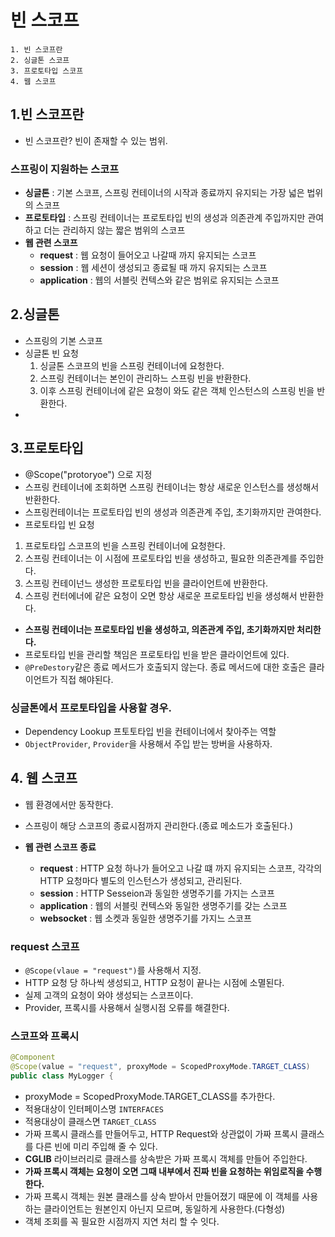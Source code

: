 # 빈 스코프
```
1. 빈 스코프란
2. 싱글톤 스코프
3. 프로토타입 스코프
4. 웹 스코프
```
## 1.빈 스코프란
- 빈 스코프란? 빈이 존재할 수 있는 범위.

### **스프링이 지원하는 스코프**
- **싱글톤** : 기본 스코프, 스프링 컨테이너의 시작과 종료까지 유지되는 가장 넓은 법위의 스코프
- **프로토타입** : 스프링 컨테이너는 프로토타입 빈의 생성과 의존관계 주입까지만 관여하고 더는 관리하지 않는 짧은 범위의 스코프
- **웹 관련 스코프**
  - **request** : 웹 요청이 들어오고 나갈때 까지 유지되는 스코프
  - **session** : 웹 세션이 생성되고 종료될 때 까지 유지되는 스코프
  - **application** : 웹의 서블릿 컨텍스와 같은 범위로 유지되는 스코프

## 2.싱글톤
- 스프링의 기본 스코프
- 싱글톤 빈 요청
  1. 싱글톤 스코프의 빈을 스프링 컨테이너에 요청한다.
   2. 스프링 컨테이너는 본인이 관리하느 스프링 빈을 반환한다.
   3. 이후 스프링 컨테이너에 같은 요청이 와도 같은 객체 인스턴스의 스프링 빈을 반환한다.
- 


## 3.프로토타입
- @Scope("protoryoe") 으로 지정
- 스프링 컨테이너에 조회하면 스프링 컨테이너는 항상 새로운 인스턴스를 생성해서 반환한다.
- 스프링컨테이너는 프로토타입 빈의 생성과 의존관계 주입, 초기화까지만 관여한다.
-  프로토타입 빈 요청
  1. 프로토타입 스코프의 빈을 스프링 컨테이너에 요청한다.
  2. 스프링 컨테이너는 이 시점에 프로토타입 빈을 생성하고, 필요한 의존관계를 주입한다.
  3. 스프링 컨테이넌느 생성한 프로토타입 빈을 클라이언트에 반환한다.
  4. 스프링 컨터에너에 같은 요청이 오면 항상 새로운 프로토타입 빈을 생성해서 반환한다.
- **스프링 컨테이너는 프로토타입 빈을 생성하고, 의존관계 주입, 초기화까지만 처리한다.**
- 프로토타입 빈을 관리할 책임은 프로토타입 빈을 받은 클라이언트에 있다.
- `@PreDestory`같은 종료 메서드가 호출되지 않는다. 종료 메서드에 대한 호출은 클라이언트가 직접 해야된다.

### 싱글톤에서 프로토타입을 사용할 경우.
- Dependency Lookup 프토토타입 빈을 컨테이너에서 찾아주는 역할
- `ObjectProvider`, `Provider`을 사용해서 주입 받는 방버을 사용하자.

## 4. 웹 스코프
- 웹 환경에서만 동작한다.
- 스프링이 해당 스코프의 종료시점까지 관리한다.(종료 메소드가 호출된다.)

- **웹 관련 스코프 종료**
  - **request** : HTTP 요청 하나가 들어오고 나갈 떄 까지 유지되는 스코프, 각각의 HTTP 요청마다 별도의 인스턴스가 생성되고, 관리된다.
  - **session** : HTTP Sesseion과 동일한 생명주기를 가지는 스코프
  - **application** : 웹의 서블릿 컨텍스와 동일한 생명주기를 갖는 스코프
  - **websocket** : 웹 소켓과 동일한 생명주기를 가지느 스코프

### request 스코프
- `@Scope(vlaue = "request")`를 사용해서 지정.
- HTTP 요청 당 하나씩 생성되고, HTTP 요청이 끝나는 시점에 소멸된다.
- 실제 고객의 요청이 와야 생성되는 스코프이다.
- Provider, 프록시를 사용해서 실행시점 오류를 해결한다.

### 스코프와 프록시
```java
@Component
@Scope(value = "request", proxyMode = ScopedProxyMode.TARGET_CLASS)
public class MyLogger {
```
- proxyMode = ScopedProxyMode.TARGET_CLASS를 추가한다.
- 적용대상이 인터페이스명 `INTERFACES`
- 적용대상이 클래스면 `TARGET_CLASS`
- 가짜 프록시 클래스를 만들어두고, HTTP Request와 상관없이 가짜 프록시 클래스를 다른 빈에 미리 주입해 줄 수 있다.
- **CGLIB** 라이브러리로 클래스를 상속받은 가짜 프록시 객체를 만들어 주입한다.
- **가짜 프록시 객체는 요청이 오면 그때 내부에서 진짜 빈을 요청하는 위임로직을 수행한다.**
- 가짜 프록시 객체는 원본 클래스를 상속 받아서 만들어졌기 때문에 이 객체를 사용하는 클라이언트는 원본인지 아닌지 모르며, 동일하게 사용한다.(다형성)
- 객체 조회를 꼭 필요한 시점까지 지연 처리 할 수 잇다.